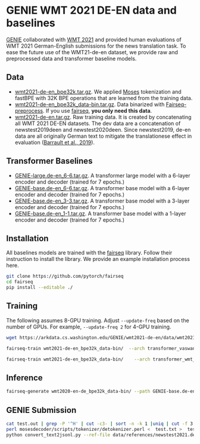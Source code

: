 # GENIE WMT 2021 DE-EN data and baselines

[GENIE](https://genie.apps.allenai.org/) collaborated with [WMT 2021](http://statmt.org/wmt21/) and provided human evaluations of WMT 2021 German-English submissions for the news translation task. To ease the future use of the WMT21-de-en dataset, we provide raw and preprocessed data and transformer baseline models.

## Data
- [wmt2021-de-en_bpe32k.tar.gz](https://arkdata.cs.washington.edu/GENIE/wmt2021-de-en/data/wmt2021-de-en_bpe32k.tar.gz). We applied [Moses](https://github.com/moses-smt/mosesdecoder) tokenization and fastBPE with 32K BPE operations that are learned from the training data.
- [wmt2021-de-en_bpe32k_data-bin.tar.gz](https://arkdata.cs.washington.edu/GENIE/wmt2021-de-en/data/wmt2021-de-en_bpe32k_data-bin.tar.gz). Data binarized with [Fairseq-preprocess](https://github.com/pytorch/fairseq). If you use [fairseq](https://github.com/pytorch/fairseq), **you only need this data**.
- [wmt2021-de-en.tar.gz](https://arkdata.cs.washington.edu/GENIE/wmt2021-de-en/data/wmt2021-de-en.tar.gz). Raw training data. It is created by concatenating all WMT 2021 DE-EN datasets. The dev data are a concatenation of newstest2019deen and newstest2020deen. Since newstest2019, de-en data are all originally German text to mitigate the translationese effect in evaluation ([Barrault et al., 2019](https://aclanthology.org/W19-5301/)).

## Transformer Baselines
- [GENIE-large.de-en_6-6.tar.gz](https://arkdata.cs.washington.edu/GENIE/wmt2021-de-en/models/GENIE-large.de-en_6-6.tar.gz). A transformer large model with a 6-layer encoder and decoder (trained for 7 epochs.)
- [GENIE-base.de-en_6-6.tar.gz](https://arkdata.cs.washington.edu/GENIE/wmt2021-de-en/models/GENIE-base.de-en_6-6.tar.gz). A transformer base model with a 6-layer encoder and decoder (trained for 7 epochs.)
- [GENIE-base.de-en_3-3.tar.gz](https://arkdata.cs.washington.edu/GENIE/wmt2021-de-en/models/GENIE-base.de-en_3-3.tar.gz). A transformer base model with a 3-layer encoder and decoder (trained for 7 epochs.)
- [GENIE-base.de-en_1-1.tar.gz](https://arkdata.cs.washington.edu/GENIE/wmt2021-de-en/models/GENIE-base.de-en_1-1.tar.gz). A transformer base model with a 1-layer encoder and decoder (trained for 7 epochs.)


## Installation
All baselines models are trained with the [fairseq](https://github.com/pytorch/fairseq) library.
Follow their instruction to install the library. We provide an example installation process here.
```bash
git clone https://github.com/pytorch/fairseq
cd fairseq
pip install --editable ./
```
## Training
The following assumes 8-GPU training. Adjust `--update-freq` based on the number of GPUs. For example, `--update-freq 2` for 4-GPU training.
```bash
wget https://arkdata.cs.washington.edu/GENIE/wmt2021-de-en/data/wmt2021-de-en_bpe32k_data-bin.tar.gz
```
```bash
fairseq-train wmt2021-de-en_bpe32k_data-bin/  --arch transformer_vaswani_wmt_en_de_big --share-all-embeddings     --optimizer adam --adam-betas '(0.9, 0.98)' --clip-norm 0.0     --lr 0.0005 --lr-scheduler inverse_sqrt --warmup-updates 4000 --warmup-init-lr 1e-07     --dropout 0.1 --weight-decay 0.0     --criterion label_smoothed_cross_entropy --label-smoothing 0.1     --max-tokens 4096    --fp16 --save-dir GENIE-large.de-en_6-6/ --seed 1  --encoder-embed-dim 1024 --encoder-ffn-embed-dim 4096 --encoder-attention-heads 16 --decoder-embed-dim 1024  --decoder-ffn-embed-dim 4096 --decoder-attention-heads 16  --max-epoch 7
```
```bash
fairseq-train wmt2021-de-en_bpe32k_data-bin/    --arch transformer_wmt_en_de --share-all-embeddings      --optimizer adam --adam-betas '(0.9, 0.98)' --clip-norm 0.0       --lr-scheduler inverse_sqrt --warmup-init-lr 1e-07 --warmup-updates 4000        --lr 0.0005 --stop-min-lr 1e-09    --criterion label_smoothed_cross_entropy --label-smoothing 0.1 --weight-decay 0.0       --max-tokens 8192  --save-dir GENIE-base.de-en_3-3/ --dropout 0.1 --max-source-positions 1024 --max-target-positions 1024 --fp16 --max-update 500000 --seed 1 --decoder-layers 3 --encoder-layers 3
```
## Inference
```bash
fairseq-generate wmt2020-en-de_bpe32k_data-bin/ --path GENIE-base.de-en_3-3/checkpoint.pt --beam 5 --remove-bpe --lenpen 0.6 > test.out
```
## GENIE Submission
```bash
cat test.out | grep -P '^H' | cut -c3- | sort -n -k 1 |uniq | cut -f 3 > test.txt
perl mosesdecoder/scripts/tokenizer/detokenizer.perl <  test.txt >  test.detok.txt
python convert_text2jsonl.py --ref-file data/references/newstest2021.de-en.ref.A.en --sys-file test.detok.txt --ref-file-sgm data/sources/newstest2021.src.de-en.xml --out-file newstest2021.de-en.GENIE-large-6-6.en.json 
```
